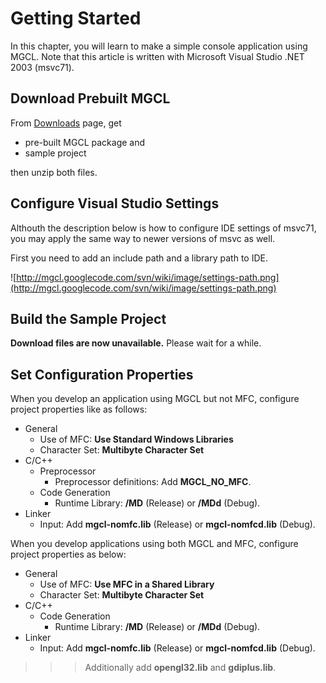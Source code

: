 # Getting Started #

In this chapter, you will learn to make a simple console application using MGCL.
Note that this article is written with Microsoft Visual Studio .NET 2003 (msvc71).



## Download Prebuilt MGCL ##

From [Downloads](http://code.google.com/p/mgcl/downloads/list) page, get

  * pre-built MGCL package and
  * sample project

then unzip both files.

## Configure Visual Studio Settings ##

Althouth the description below is how to configure IDE settings of msvc71,
you may apply the same way to newer versions of msvc as well.

First you need to add an include path and a library path to IDE.

![http://mgcl.googlecode.com/svn/wiki/image/settings-path.png](http://mgcl.googlecode.com/svn/wiki/image/settings-path.png)

## Build the Sample Project ##
**Download files are now unavailable.**  Please wait for a while.

## Set Configuration Properties ##

When you develop an application using MGCL but not MFC,
configure project properties like as follows:

  * General
    * Use of MFC: **Use Standard Windows Libraries**
    * Character Set: **Multibyte Character Set**
  * C/C++
    * Preprocessor
      * Preprocessor definitions: Add **MGCL\_NO\_MFC**.
    * Code Generation
      * Runtime Library: **/MD** (Release) or **/MDd** (Debug).
  * Linker
    * Input: Add **mgcl-nomfc.lib** (Release) or **mgcl-nomfcd.lib** (Debug).

When you develop applications using both MGCL and MFC, configure project properties as below:

  * General
    * Use of MFC: **Use MFC in a Shared Library**
    * Character Set: **Multibyte Character Set**
  * C/C++
    * Code Generation
      * Runtime Library: **/MD** (Release) or **/MDd** (Debug).
  * Linker
    * Input: Add **mgcl-nomfc.lib** (Release) or **mgcl-nomfcd.lib** (Debug).
> > > Additionally add **opengl32.lib** and **gdiplus.lib**.